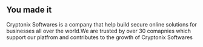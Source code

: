 ## You made it
Cryptonix Softwares is a company that help build secure online solutions for businesses all over the world.We are trusted by over 30 comapnies which support our platfrom and contributes to the growth of Cryptonix Softwares 

